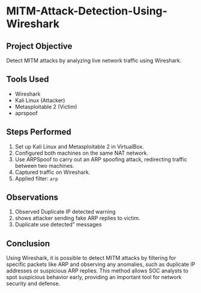 # MITM-Attack-Detection-Using-Wireshark

## Project Objective
Detect MITM attacks by analyzing live network traffic using Wireshark.

## Tools Used
- Wireshark
- Kali Linux (Attacker)
- Metasploitable 2 (Victim)
- aprspoof

## Steps Performed
1. Set up Kali Linux and Metasploitable 2 in VirtualBox.
2. Configured both machines on the same NAT network.
3. Use ARPSpoof to carry out an ARP spoofing attack, redirecting traffic between two machines.
4. Captured traffic on Wireshark.
5. Applied filter: `arp`

## Observations
1. Observed Duplicate IP detected warning
2. shows attacker sending fake ARP replies to victim.
3. Duplicate use detected" messages
   
## Conclusion
Using Wireshark, it is possible to detect MITM attacks by filtering for specific packets like ARP and observing any anomalies, such as duplicate IP addresses or suspicious ARP replies. This method allows SOC analysts to spot suspicious behavior early, providing an important tool for network security and defense.

